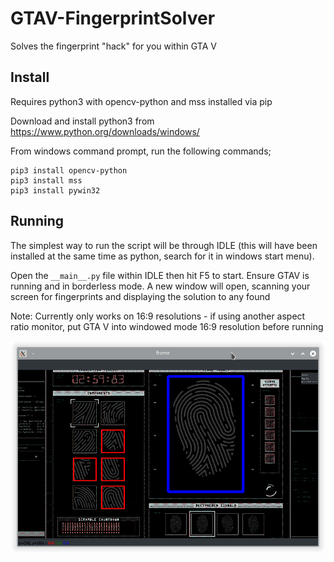 # GTAV-FingerprintSolver
Solves the fingerprint "hack" for you within GTA V

## Install
Requires python3 with opencv-python and mss installed via pip

Download and install python3 from https://www.python.org/downloads/windows/

From windows command prompt, run the following commands;
```
pip3 install opencv-python
pip3 install mss
pip3 install pywin32
```

## Running
The simplest way to run the script will be through IDLE (this will have been installed at the same time as python, search for it in windows start menu).

Open the `__main__.py` file within IDLE then hit F5 to start. Ensure GTAV is running and in borderless mode. A new window will open, scanning your screen for fingerprints and displaying the solution to any found

Note: Currently only works on 16:9 resolutions - if using another aspect ratio monitor, put GTA V into windowed mode 16:9 resolution before running

![](demo/GTAVFingerprint.png)
